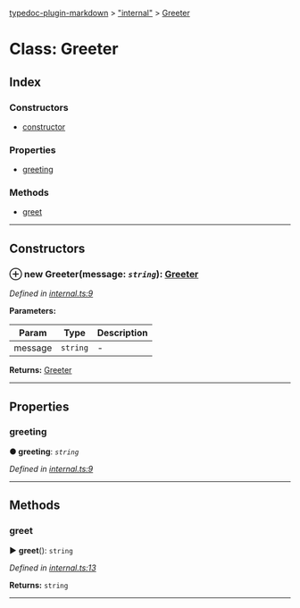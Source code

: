 [typedoc-plugin-markdown](../README.md) > ["internal"](../modules/_internal_.md) > [Greeter](../classes/_internal_.greeter.md)



# Class: Greeter

## Index

### Constructors

* [constructor](_internal_.greeter.md#constructor)


### Properties

* [greeting](_internal_.greeter.md#greeting)


### Methods

* [greet](_internal_.greeter.md#greet)



---
## Constructors
<a id="constructor"></a>


### ⊕ **new Greeter**(message: *`string`*): [Greeter](_internal_.greeter.md)


*Defined in [internal.ts:9](https://github.com/tgreyjs/typedoc-plugin-markdown/blob/bb94e89/tests/src/internal.ts#L9)*



**Parameters:**

| Param | Type | Description |
| ------ | ------ | ------ |
| message | `string`   |  - |





**Returns:** [Greeter](_internal_.greeter.md)

---


## Properties
<a id="greeting"></a>

###  greeting

**●  greeting**:  *`string`* 

*Defined in [internal.ts:9](https://github.com/tgreyjs/typedoc-plugin-markdown/blob/bb94e89/tests/src/internal.ts#L9)*





___


## Methods
<a id="greet"></a>

###  greet

► **greet**(): `string`



*Defined in [internal.ts:13](https://github.com/tgreyjs/typedoc-plugin-markdown/blob/bb94e89/tests/src/internal.ts#L13)*





**Returns:** `string`





___


